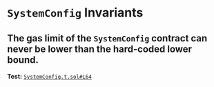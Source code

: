 # `SystemConfig` Invariants

## The gas limit of the `SystemConfig` contract can never be lower than the hard-coded lower bound.
**Test:** [`SystemConfig.t.sol#L64`](../test/invariants/SystemConfig.t.sol#L64)

